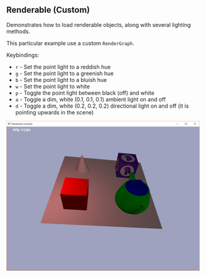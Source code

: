 ## Renderable (Custom)

Demonstrates how to load renderable objects, along with several lighting methods.

This particular example use a custom `RenderGraph`.

Keybindings:

- `r` - Set the point light to a reddish hue
- `g` - Set the point light to a greenish hue
- `b` - Set the point light to a bluish hue
- `w` - Set the point light to white
- `p` - Toggle the point light between black (off) and white
- `a` - Toggle a dim, white (0.1, 0.1, 0.1) ambient light on and off
- `d` - Toggle a dim, white (0.2, 0.2, 0.2) directional light on and off (it is pointing upwards in the scene)

![renderable example screenshot](./screenshot.png)
